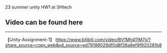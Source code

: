 23 summer unity HW1 at SHtech
## Video can be found here
------
【Unity-Assignment-1】 https://www.bilibili.com/video/BV1Mh411M7ij/?share_source=copy_web&vd_source=ed79189029df0d8f38a8ef9f920281b8

